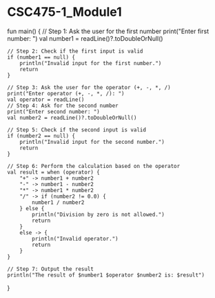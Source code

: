 # CSC475-1_Module1
fun main() {
    // Step 1: Ask the user for the first number
    print("Enter first number: ")
    val number1 = readLine()?.toDoubleOrNull()

    // Step 2: Check if the first input is valid
    if (number1 == null) {
        println("Invalid input for the first number.")
        return
    }

    // Step 3: Ask the user for the operator (+, -, *, /)
    print("Enter operator (+, -, *, /): ")
    val operator = readLine()
    // Step 4: Ask for the second number
    print("Enter second number: ")
    val number2 = readLine()?.toDoubleOrNull()

    // Step 5: Check if the second input is valid
    if (number2 == null) {
        println("Invalid input for the second number.")
        return
    }

    // Step 6: Perform the calculation based on the operator
    val result = when (operator) {
        "+" -> number1 + number2
        "-" -> number1 - number2
        "*" -> number1 * number2
        "/" -> if (number2 != 0.0) {
            number1 / number2
        } else {
            println("Division by zero is not allowed.")
            return
        }
        else -> {
            println("Invalid operator.")
            return
        }
    }

    // Step 7: Output the result
    println("The result of $number1 $operator $number2 is: $result")
}

